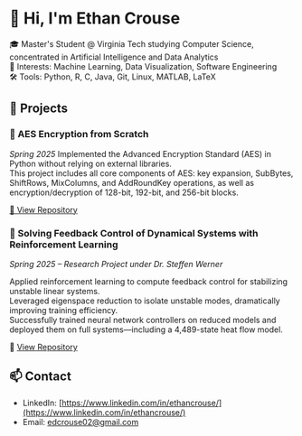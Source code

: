 # 👋 Hi, I'm Ethan Crouse

🎓 Master's Student @ Virginia Tech studying Computer Science, concentrated in Artificial Intelligence and Data Analytics  
🧠 Interests: Machine Learning, Data Visualization, Software Engineering  
🛠️ Tools: Python, R, C, Java, Git, Linux, MATLAB, LaTeX

## 📂 Projects

### 🔐 AES Encryption from Scratch  
*Spring 2025*
Implemented the Advanced Encryption Standard (AES) in Python without relying on external libraries.  
This project includes all core components of AES: key expansion, SubBytes, ShiftRows, MixColumns, and AddRoundKey operations, as well as encryption/decryption of 128-bit, 192-bit, and 256-bit blocks.  

[🔗 View Repository](https://github.com/EthanCrouse/AES)

### 🔧 Solving Feedback Control of Dynamical Systems with Reinforcement Learning  
*Spring 2025 – Research Project under Dr. Steffen Werner*

Applied reinforcement learning to compute feedback control for stabilizing unstable linear systems.  
Leveraged eigenspace reduction to isolate unstable modes, dramatically improving training efficiency.  
Successfully trained neural network controllers on reduced models and deployed them on full systems—including a 4,489-state heat flow model.

🔗 [View Repository](https://github.com/yourusername/dynamical-systems-rl)



## 📫 Contact
- LinkedIn: [https://www.linkedin.com/in/ethancrouse/](https://www.linkedin.com/in/ethancrouse/)
- Email: edcrouse02@gmail.com
